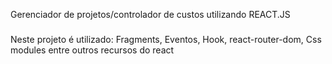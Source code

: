 Gerenciador de projetos/controlador de custos utilizando REACT.JS
#####
Neste projeto é utilizado: Fragments, Eventos, Hook, react-router-dom, Css modules entre outros recursos do react
